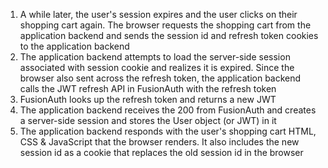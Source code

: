 1. A while later, the user's session expires and the user clicks on their shopping cart again. The browser requests the shopping cart from the application backend and sends the session id and refresh token cookies to the application backend
1. The application backend attempts to load the server-side session associated with session cookie and realizes it is expired. Since the browser also sent across the refresh token, the application backend calls the JWT refresh API in FusionAuth with the refresh token
1. FusionAuth looks up the refresh token and returns a new JWT
1. The application backend receives the 200 from FusionAuth and creates a server-side session and stores the User object (or JWT) in it
1. The application backend responds with the user's shopping cart HTML, CSS & JavaScript that the browser renders. It also includes the new session id as a cookie that replaces the old session id in the browser